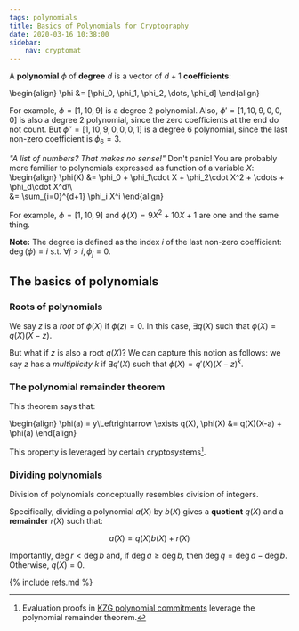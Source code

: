 ```yaml
---
tags: polynomials
title: Basics of Polynomials for Cryptography
date: 2020-03-16 10:38:00
sidebar:
    nav: cryptomat
---
```


A **polynomial** $\phi$ of **degree** $d$ is a vector of $d+1$ **coefficients**:

\begin{align}
    \phi &= [\phi_0, \phi_1, \phi_2, \dots, \phi_d]
\end{align}

For example, $\phi = [1, 10, 9]$ is a degree 2 polynomial.
Also, $\phi' = [1, 10, 9, 0, 0, 0]$ is also a degree 2 polynomial, since the zero coefficients at the end do not count.
But $\phi'' = [1, 10, 9, 0, 0, 0, 1]$ is a degree 6 polynomial, since the last non-zero coefficient is $\phi_6 = 3$.

_"A list of numbers? That makes no sense!"_
Don't panic!
You are probably more familiar to polynomials expressed as function of a variable $X$:
\begin{align}
    \phi(X) &= \phi_0 + \phi_1\cdot X + \phi_2\cdot X^2 + \cdots + \phi_d\cdot X^d\\\\\
            &= \sum_{i=0}^{d+1} \phi_i X^i
\end{align}

For example, $\phi = [1, 10, 9]$ and $\phi(X) = 9X^2 + 10X + 1$ are one and the same thing.

**Note:** The degree is defined as the index $i$ of the last non-zero coefficient: $\deg(\phi)=i$ s.t. $\forall j > i, \phi_j = 0$.

## The basics of polynomials

### Roots of polynomials

We say $z$ is a _root_ of $\phi(X)$ if $\phi(z) = 0$.
In this case, $\exists q(X)$ such that $\phi(X) = q(X)(X-z)$.

But what if $z$ is also a root $q(X)$?
We can capture this notion as follows: we say $z$ has a _multiplicity_ $k$ if $\exists q'(X)$ such that $\phi(X) = q'(X) (X-z)^k$.

<!-- TODO

### Evaluating polynomials

### Adding and subtracting polynomials

### Multiplying polynomials
-->

### The polynomial remainder theorem

This theorem says that:

\begin{align}
\phi(a) = y\Leftrightarrow \exists q(X), \phi(X) &= q(X)(X-a) + \phi(a)
\end{align}

This property is leveraged by certain cryptosystems[^kzg-eval-proofs].

### Dividing polynomials

Division of polynomials conceptually resembles division of integers.

Specifically, dividing a polynomial $a(X)$ by $b(X)$ gives a **quotient** $q(X)$ and a **remainder** $r(X)$ such that:

$$a(X) = q(X) b(X) + r(X)$$

Importantly, $\deg{r} < \deg{b}$ and, if $\deg{a} \ge \deg{b}$, then $\deg{q} = \deg{a} - \deg{b}$.
Otherwise, $q(X) = 0$.

<!-- TODO: 
# The Discrete Fourier Transform (DFT) 
Should have its own article.

# Multipoint evaluations
-->

{% include refs.md %}

[^kzg-eval-proofs]: Evaluation proofs in [KZG polynomial commitments](/2020/05/06/kzg-polynomial-commitments.html#evaluation-proofs) leverage the polynomial remainder theorem.
